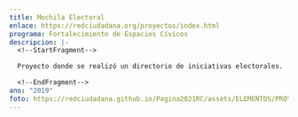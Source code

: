```yaml
---
title: Mochila Electoral
enlace: https://redciudadana.org/proyectos/index.html
programa: Fortalecimiento de Espacios Cívicos
descripcion: |-
  <!--StartFragment-->

  Proyecto donde se realizó un directorio de iniciativas electorales.

  <!--EndFragment-->
ano: "2019"
foto: https://redciudadana.github.io/Pagina2021RC/assets/ELEMENTOS/PROYECTOS/21_Mochila%20Electoral.jpg
---
```

